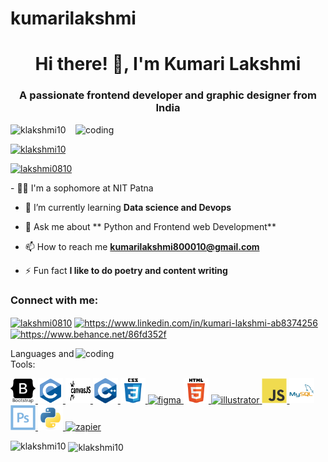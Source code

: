 # kumarilakshmi<h1 align="center">Hi there! 👋, I'm Kumari Lakshmi</h1>
<h3 align="center">A passionate frontend developer and graphic designer from India</h3>
<img align= "right" alt="coding" width="400" src=https://user-images.githubusercontent.com/74038190/219923809-b86dc415-a0c2-4a38-bc88-ad6cf06395a8.gif

<p align="left"> <img src="https://komarev.com/ghpvc/?username=klakshmi10&label=Profile%20views&color=0e75b6&style=flat" alt="klakshmi10" /> </p>

<p align="left"> <a href="https://github.com/ryo-ma/github-profile-trophy"><img src="https://github-profile-trophy.vercel.app/?username=klakshmi10" alt="klakshmi10" /></a> </p>

<p align="left"> <a href="https://twitter.com/lakshmi0810" target="blank"><img src="https://img.shields.io/twitter/follow/lakshmi0810?logo=twitter&style=for-the-badge" alt="lakshmi0810" /></a> </p>
-  🧑‍💻 I'm a sophomore at NIT Patna 
 
- 🌱 I’m currently learning **Data science and Devops**

- 💬 Ask me about ** Python and Frontend web Development**

- 📫 How to reach me **kumarilakshmi800010@gmail.com**

- ⚡ Fun fact **I like to do poetry and content writing**

<h3 align="left">Connect with me:</h3>
<p align="left">
<a href="https://twitter.com/lakshmi0810" target="blank"><img align="center" src="https://raw.githubusercontent.com/rahuldkjain/github-profile-readme-generator/master/src/images/icons/Social/twitter.svg" alt="lakshmi0810" height="30" width="40" /></a>
<a href="https://linkedin.com/in/https://www.linkedin.com/in/kumari-lakshmi-ab8374256" target="blank"><img align="center" src="https://raw.githubusercontent.com/rahuldkjain/github-profile-readme-generator/master/src/images/icons/Social/linked-in-alt.svg" alt="https://www.linkedin.com/in/kumari-lakshmi-ab8374256" height="30" width="40" /></a>
<a href="https://www.behance.net/https://www.behance.net/86fd352f" target="blank"><img align="center" src="https://raw.githubusercontent.com/rahuldkjain/github-profile-readme-generator/master/src/images/icons/Social/behance.svg" alt="https://www.behance.net/86fd352f" height="30" width="40" /></a>
</p>
<img align= "right" alt="coding" width="400" src=https://user-images.githubusercontent.com/74038190/221352975-94759904-aa4c-4032-a8ab-b546efb9c478.gif

<h3 align="left">Languages and Tools:</h3>
<p align="left"> <a href="https://getbootstrap.com" target="_blank" rel="noreferrer"> <img src="https://raw.githubusercontent.com/devicons/devicon/master/icons/bootstrap/bootstrap-plain-wordmark.svg" alt="bootstrap" width="40" height="40"/> </a> <a href="https://www.cprogramming.com/" target="_blank" rel="noreferrer"> <img src="https://raw.githubusercontent.com/devicons/devicon/master/icons/c/c-original.svg" alt="c" width="40" height="40"/> </a> <a href="https://canvasjs.com" target="_blank" rel="noreferrer"> <img src="https://raw.githubusercontent.com/Hardik0307/Hardik0307/master/assets/canvasjs-charts.svg" alt="canvasjs" width="40" height="40"/> </a> <a href="https://www.w3schools.com/cpp/" target="_blank" rel="noreferrer"> <img src="https://raw.githubusercontent.com/devicons/devicon/master/icons/cplusplus/cplusplus-original.svg" alt="cplusplus" width="40" height="40"/> </a> <a href="https://www.w3schools.com/css/" target="_blank" rel="noreferrer"> <img src="https://raw.githubusercontent.com/devicons/devicon/master/icons/css3/css3-original-wordmark.svg" alt="css3" width="40" height="40"/> </a> <a href="https://www.figma.com/" target="_blank" rel="noreferrer"> <img src="https://www.vectorlogo.zone/logos/figma/figma-icon.svg" alt="figma" width="40" height="40"/> </a> <a href="https://www.w3.org/html/" target="_blank" rel="noreferrer"> <img src="https://raw.githubusercontent.com/devicons/devicon/master/icons/html5/html5-original-wordmark.svg" alt="html5" width="40" height="40"/> </a> <a href="https://www.adobe.com/in/products/illustrator.html" target="_blank" rel="noreferrer"> <img src="https://www.vectorlogo.zone/logos/adobe_illustrator/adobe_illustrator-icon.svg" alt="illustrator" width="40" height="40"/> </a> <a href="https://developer.mozilla.org/en-US/docs/Web/JavaScript" target="_blank" rel="noreferrer"> <img src="https://raw.githubusercontent.com/devicons/devicon/master/icons/javascript/javascript-original.svg" alt="javascript" width="40" height="40"/> </a> <a href="https://www.mysql.com/" target="_blank" rel="noreferrer"> <img src="https://raw.githubusercontent.com/devicons/devicon/master/icons/mysql/mysql-original-wordmark.svg" alt="mysql" width="40" height="40"/> </a> <a href="https://www.photoshop.com/en" target="_blank" rel="noreferrer"> <img src="https://raw.githubusercontent.com/devicons/devicon/master/icons/photoshop/photoshop-line.svg" alt="photoshop" width="40" height="40"/> </a> <a href="https://www.python.org" target="_blank" rel="noreferrer"> <img src="https://raw.githubusercontent.com/devicons/devicon/master/icons/python/python-original.svg" alt="python" width="40" height="40"/> </a> <a href="https://zapier.com" target="_blank" rel="noreferrer"> <img src="https://www.vectorlogo.zone/logos/zapier/zapier-icon.svg" alt="zapier" width="40" height="40"/> </a> </p>

<p><img align="left" src="https://github-readme-stats.vercel.app/api/top-langs?username=klakshmi10&show_icons=true&locale=en&layout=compact" alt="klakshmi10" /></p>

<p>&nbsp;<img align="center" src="https://github-readme-stats.vercel.app/api?username=klakshmi10&show_icons=true&locale=en" alt="klakshmi10" /></p>
